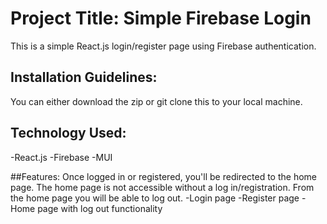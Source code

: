 # Project Title: Simple Firebase Login 

This is a simple React.js login/register page using Firebase authentication. 

## Installation Guidelines:
You can either download the zip or git clone this to your local machine. 

## Technology Used:
-React.js
-Firebase
-MUI

##Features: Once logged in or registered, you'll be redirected to the home page. The home page is not accessible without a log in/registration. From the home page you will be able to log out. 
-Login page
-Register page
-Home page with log out functionality

